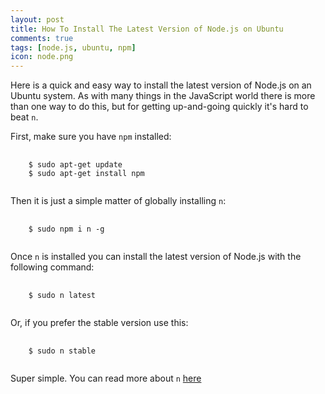 ```yaml
---
layout: post
title: How To Install The Latest Version of Node.js on Ubuntu
comments: true
tags: [node.js, ubuntu, npm]
icon: node.png
---
```


Here is a quick and easy way to install the latest version of Node.js on an Ubuntu system. As with many things in the JavaScript world there is more than one way to do this, but for getting up-and-going quickly it's hard to beat `n`.

First, make sure you have `npm` installed:

<pre>
  <code class="lang-bsh">
    $ sudo apt-get update
    $ sudo apt-get install npm
  </code>
</pre>

Then it is just a simple matter of globally installing `n`:

<pre>
  <code class="lang-bsh">
    $ sudo npm i n -g
  </code>
</pre>

Once `n` is installed you can install the latest version of Node.js with the following command:

<pre>
  <code class="lang-bsh">
    $ sudo n latest
  </code>
</pre>

Or, if you prefer the stable version use this:

<pre>
  <code class="lang-bsh">
    $ sudo n stable
  </code>
</pre>

Super simple. You can read more about `n` [here](https://github.com/tj/n)
